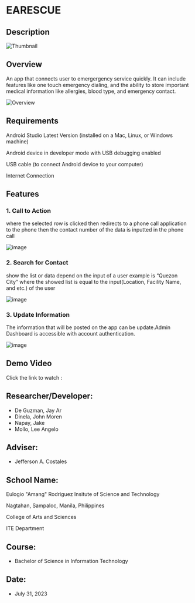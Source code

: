 # EARESCUE
## Description
![Thumbnail](https://github.com/jakenapay/EARESCUE/assets/64911590/c5a28b35-a25f-4700-9176-b7146acbbae4)

## Overview
 <p>An app that connects user to emergergency service quickly. It can include features like one touch emergency dialing,  and the ability to store important medical information like allergies, blood type, and emergency contact.</p>
 

![Overview](https://github.com/jakenapay/EARESCUE/assets/64911590/54c664bc-d34d-4749-aea4-ce8e2af7008e)

## Requirements
<p>Android Studio Latest Version (installed on a Mac, Linux, or Windows machine)</p>
<p>Android device in developer mode with USB debugging enabled</p>
<p>USB cable (to connect Android device to your computer)</p>
<p>Internet Connection</p>

## Features
### 1. Call to Action 
<p>where the selected row is clicked then redirects to a phone call
application to the phone then the contact number of the data is inputted in the
phone call</p>

 ![image](https://github.com/jakenapay/EARESCUE/assets/64911590/5c971965-81cf-49ef-bf3f-ce9d0fbeef4a) 
 

### 2. Search for Contact 
<p>show the list or data depend on the input of a user
example is “Quezon City” where the showed list is equal to the input(Location,
Facility Name, and etc.) of the user </p>

![image](https://github.com/jakenapay/EARESCUE/assets/64911590/b9dc4866-a243-46a2-a802-ce8519cb344c)

### 3. Update Information 
<p>The information that will be posted on the app can be update.Admin Dashboard is accessible with account authentication. </p>

![image](https://github.com/jakenapay/EARESCUE/assets/64911590/af0ce20c-6cc5-43c5-bfcf-04eb3098d1ef)



## Demo Video
Click the link to watch :

## Researcher/Developer:
* De Guzman, Jay Ar
* Dinela, John Moren
* Napay, Jake
* Mollo, Lee Angelo

## Adviser: 
* Jefferson A. Costales

## School Name:
Eulogio "Amang" Rodriguez Insitute of Science and Technology

Nagtahan, Sampaloc, Manila, Philippines

College of Arts and Sciences

ITE Department

## Course: 
* Bachelor of Science in Information Technology

## Date: 
* July 31, 2023
